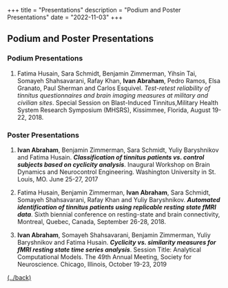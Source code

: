 +++
title = "Presentations"
description = "Podium and Poster Presentations"
date = "2022-11-03"
+++

## Podium and Poster Presentations

### Podium Presentations

1. Fatima Husain, Sara Schmidt, Benjamin Zimmerman, Yihsin Tai, Somayeh Shahsavarani, Rafay Khan, **Ivan Abraham**, Pedro Ramos, Elsa Granato, Paul Sherman and Carlos Esquivel. *Test-retest reliability of tinnitus questionnaires and brain imaging measures at military and civilian sites*. Special Session on Blast-Induced Tinnitus,Military Health System Research Symposium (MHSRS), Kissimmee, Florida, August 19-22, 2018.


### Poster Presentations

1. **Ivan Abraham**, Benjamin Zimmerman, Sara Schmidt, Yuliy Baryshnikov and
   Fatima Husain. **_Classification of tinnitus patients vs. control subjects
   based on cyclicity analysis_**. Inaugural Workshop on Brain Dynamics and
   Neurocontrol Engineering. Washington University in St. Louis, MO. June
   25-27, 2017


1. Fatima Husain, Benjamin Zimmerman, **Ivan Abraham**, Sara Schmidt, Somayeh
   Shahsavarani, Rafay Khan and Yuliy Baryshnikov. **_Automated identification of
   tinnitus patients using replicable resting state fMRI data_**. Sixth biennial
   conference on resting-state and brain connectivity, Montreal, Quebec,
   Canada, September 26-28, 2018.


1. **Ivan Abraham**, Somayeh Shahsavarani, Benjamin Zimmerman, Yuliy
   Baryshnikov and Fatima Husain. **_Cyclicity vs. similarity measures for fMRI
   resting state time series analysis_**. Session Title: Analytical Computational
   Models. The 49th Annual Meeting, Society for Neuroscience. Chicago,
   Illinois, October 19-23, 2019


[(../back)](../index.html)
